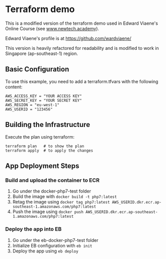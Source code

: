 # Terraform demo
This is a modified version of the terraform demo used in Edward Viaene's Online Course (see www.newtech.academy).

Edward Viaene's profile is at https://github.com/wardviaene/

This version is heavily refactored for readability and is modified to work in Singapore (ap-southeast-1) region.

## Basic Configuration
To use this example, you need to add a terraform.tfvars with the following content:
```
AWS_ACCESS_KEY = "YOUR ACCESS KEY"
AWS_SECRET_KEY = "YOUR SECRET KEY"
AWS_REGION = "eu-west-1"
AWS_USERID = "123456"
```

## Building the Infrastructure
Execute the plan using terraform:
```
terraform plan   # to show the plan
terraform apply  # to apply the changes
```

## App Deployment Steps

### Build and upload the container to ECR
1. Go under the docker-php7-test folder
2. Build the image with `docker build -t php7:latest`
3. Retag the image using `docker tag php7:latest AWS_USERID.dkr.ecr.ap-southeast-1.amazonaws.com/php7:latest`
4. Push the image using `docker push AWS_USERID.dkr.ecr.ap-southeast-1.amazonaws.com/php7:latest`

### Deploy the app into EB
1. Go under the eb-docker-php7-test folder
2. Initialize EB configuration with `eb init`
3. Deploy the app using `eb deploy`
